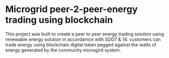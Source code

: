 # Microgrid peer-2-peer-energy trading using blockchain

This project was built to create a peer to peer energy trading solution using renewable energy solution in accordamce with SDG7 & 14.
customers can trade energy using blockchain digital token pegged against the watts of energy generated by the community microgird system.


